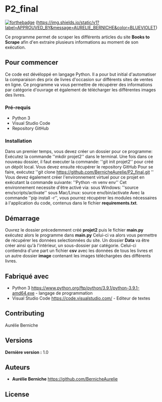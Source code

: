# P2_final


[![forthebadge](https://forthebadge.com/images/badges/made-with-python.svg)](http://forthebadge.com)  (https://img.shields.io/static/v1?label=APPROUVED_BY&message=AURELIE_BERNICHE&color=BLUEVIOLET)


Ce programme permet de scraper les différents articles du site **Books to Scrape** afin d'en extraire plusieurs informations au moment de son exécution.

## Pour commencer

Ce code est dévéloppé en langage Python. Il a pour but initial d'automatiser la comparaison des prix de livres d'occasion sur différents sites de ventes en ligne. Ce programme va vous permettre de récupérer des informations par catégorie d'ouvrage et également de télécharger les différentes images des livres.

### Pré-requis

- Python 3
- Visual Studio Code
- Repository GitHub

### Installation

Dans un premier temps, vous devez créer un dossier pour ce programme:
Exécutez la commande ''mkdir projet2'' dans le terminal.
Une fois dans ce nouveau dossier, il faut executer la commande:
''git init projet2'' pour créé un dépôt local.
Vous devez ensuite récupérer le repository GitHub
Pour se faire, exécutez ''git clone https://github.com/BernicheAurelie/P2_final.git ''
Vous devez également créer l'environnement virtuel pour ce projet en exécutant la commande suivante:
''Python -m venv env''
Cet environnement necessite d'être activé via:
sous Windows: ''source env/scripts/activate''
sous Mac/Linux: source env/bin/activate
Avec la commande ''pip install -r'', vous pourrez récupérer les modules nécessaires à l'application du code, contenus dans le fichier **requirements.txt**.

## Démarrage

Ouvrez le dossier précedemment créé **projet2**
puis le fichier **main.py**
exécutez alors le programme dans **main.py**
Celui-ci va alors vous permettre de récupérer les données selectionnées du site.
Un dossier **Data** va être créer ainsi qu'à l'intérieur, un sous-dossier par catégorie. 
Celui-ci contiendra d'une part un fichier **csv** avec les données de tous les livres et un autre dossier **image** contenant les images téléchargées des différents livres.

## Fabriqué avec

* Python 3 https://www.python.org/ftp/python/3.9.1/python-3.9.1-amd64.exe - langage de programmation
* Visual Studio Code https://code.visualstudio.com/ - Editeur de textes

## Contributing

Aurélie Berniche

## Versions

**Dernière version :** 1.0

## Auteurs

* **Aurélie Berniche** https://github.com/BernicheAurelie

## License



